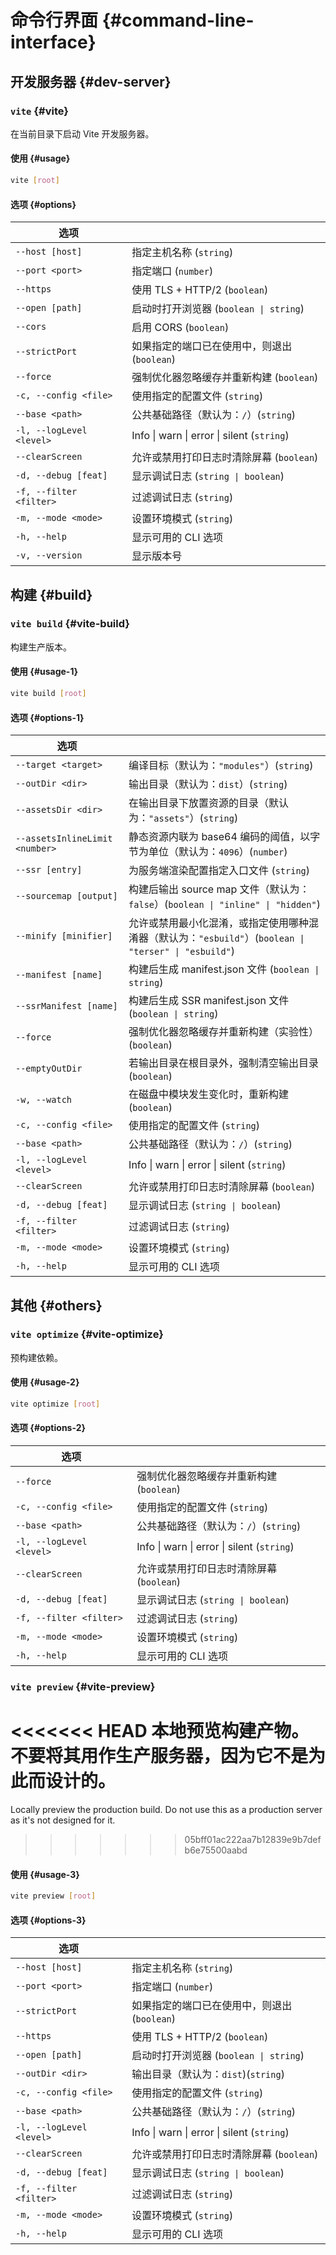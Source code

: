 # 命令行界面 {#command-line-interface}

## 开发服务器 {#dev-server}

### `vite` {#vite}

在当前目录下启动 Vite 开发服务器。

#### 使用 {#usage}

```bash
vite [root]
```

#### 选项 {#options}

| 选项                     |                                              |
| ------------------------ | ------------------------------------------- |
| `--host [host]`          | 指定主机名称 (`string`) |
| `--port <port>`          | 指定端口 (`number`) |
| `--https`                | 使用 TLS + HTTP/2 (`boolean`) |
| `--open [path]`          | 启动时打开浏览器 (`boolean \| string`) |
| `--cors`                 | 启用 CORS (`boolean`) |
| `--strictPort`           | 如果指定的端口已在使用中，则退出 (`boolean`) |
| `--force`                | 强制优化器忽略缓存并重新构建 (`boolean`) |
| `-c, --config <file>`    | 使用指定的配置文件 (`string`) |
| `--base <path>`          | 公共基础路径（默认为：`/`）(`string`) |
| `-l, --logLevel <level>` | Info \| warn \| error \| silent (`string`) |
| `--clearScreen`          | 允许或禁用打印日志时清除屏幕 (`boolean`) |
| `-d, --debug [feat]`     | 显示调试日志 (`string \| boolean`) |
| `-f, --filter <filter>`  | 过滤调试日志 (`string`) |
| `-m, --mode <mode>`      | 设置环境模式 (`string`) |
| `-h, --help`             | 显示可用的 CLI 选项 |
| `-v, --version`          | 显示版本号 |

## 构建 {#build}

### `vite build` {#vite-build}

构建生产版本。

#### 使用 {#usage-1}

```bash
vite build [root]
```

#### 选项 {#options-1}

| 选项                           |                                                                                               |
| ------------------------------ | -------------------------------------------------------------------------------------------- |
| `--target <target>`            | 编译目标（默认为：`"modules"`）(`string`) |
| `--outDir <dir>`               | 输出目录（默认为：`dist`）(`string`) |
| `--assetsDir <dir>`            | 在输出目录下放置资源的目录（默认为：`"assets"`）(`string`) |
| `--assetsInlineLimit <number>` | 静态资源内联为 base64 编码的阈值，以字节为单位（默认为：`4096`）(`number`) |
| `--ssr [entry]`                | 为服务端渲染配置指定入口文件 (`string`) |
| `--sourcemap [output]`         | 构建后输出 source map 文件（默认为：`false`）(`boolean \| "inline" \| "hidden"`) |
| `--minify [minifier]`          | 允许或禁用最小化混淆，或指定使用哪种混淆器（默认为：`"esbuild"`）(`boolean \| "terser" \| "esbuild"`) |
| `--manifest [name]`            | 构建后生成 manifest.json 文件 (`boolean \| string`) |
| `--ssrManifest [name]`         | 构建后生成 SSR manifest.json 文件 (`boolean \| string`) |
| `--force`                      | 强制优化器忽略缓存并重新构建（实验性）(`boolean`) |
| `--emptyOutDir`                | 若输出目录在根目录外，强制清空输出目录 (`boolean`) |
| `-w, --watch`                  | 在磁盘中模块发生变化时，重新构建 (`boolean`) |
| `-c, --config <file>`          | 使用指定的配置文件 (`string`) |
| `--base <path>`                | 公共基础路径（默认为：`/`）(`string`) |
| `-l, --logLevel <level>`       | Info \| warn \| error \| silent (`string`) |
| `--clearScreen`                | 允许或禁用打印日志时清除屏幕 (`boolean`) |
| `-d, --debug [feat]`           | 显示调试日志 (`string \| boolean`) |
| `-f, --filter <filter>`        | 过滤调试日志 (`string`) |
| `-m, --mode <mode>`            | 设置环境模式 (`string`) |
| `-h, --help`                   | 显示可用的 CLI 选项 |

## 其他 {#others}

### `vite optimize` {#vite-optimize}

预构建依赖。

#### 使用 {#usage-2}

```bash
vite optimize [root]
```

#### 选项 {#options-2}

| 选项                     |                                             |
| ------------------------ | ------------------------------------------ |
| `--force`                | 强制优化器忽略缓存并重新构建 (`boolean`) |
| `-c, --config <file>`    | 使用指定的配置文件 (`string`) |
| `--base <path>`          | 公共基础路径（默认为：`/`）(`string`) |
| `-l, --logLevel <level>` | Info \| warn \| error \| silent (`string`) |
| `--clearScreen`          | 允许或禁用打印日志时清除屏幕 (`boolean`) |
| `-d, --debug [feat]`     | 显示调试日志 (`string \| boolean`) |
| `-f, --filter <filter>`  | 过滤调试日志 (`string`) |
| `-m, --mode <mode>`      | 设置环境模式 (`string`) |
| `-h, --help`             | 显示可用的 CLI 选项 |

### `vite preview` {#vite-preview}

<<<<<<< HEAD
本地预览构建产物。不要将其用作生产服务器，因为它不是为此而设计的。
=======
Locally preview the production build. Do not use this as a production server as it's not designed for it.
>>>>>>> 05bff01ac222aa7b12839e9b7defb6e75500aabd

#### 使用 {#usage-3}

```bash
vite preview [root]
```

#### 选项 {#options-3}

| 选项                     |                                             |
| ------------------------ | ------------------------------------------ |
| `--host [host]`          | 指定主机名称 (`string`) |
| `--port <port>`          | 指定端口 (`number`) |
| `--strictPort`           | 如果指定的端口已在使用中，则退出 (`boolean`) |
| `--https`                | 使用 TLS + HTTP/2 (`boolean`) |
| `--open [path]`          | 启动时打开浏览器 (`boolean \| string`) |
| `--outDir <dir>`         | 输出目录（默认为：`dist`)(`string`) |
| `-c, --config <file>`    | 使用指定的配置文件 (`string`) |
| `--base <path>`          | 公共基础路径（默认为：`/`）(`string`) |
| `-l, --logLevel <level>` | Info \| warn \| error \| silent (`string`) |
| `--clearScreen`          | 允许或禁用打印日志时清除屏幕 (`boolean`) |
| `-d, --debug [feat]`     | 显示调试日志 (`string \| boolean`) |
| `-f, --filter <filter>`  | 过滤调试日志 (`string`) |
| `-m, --mode <mode>`      | 设置环境模式 (`string`) |
| `-h, --help`             | 显示可用的 CLI 选项 |

